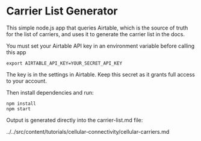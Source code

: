 # Carrier List Generator

This simple node.js app that queries Airtable, which is the source of truth for the list of carriers, 
and uses it to generate the carrier list in the docs.

You must set your Airtable API key in an environment variable before calling this app

```
export AIRTABLE_API_KEY=YOUR_SECRET_API_KEY
```

The key is in the settings in Airtable. Keep this secret as it grants full access to your account.

Then install dependencies and run:

```
npm install
npm start
```

Output is generated directly into the carrier-list.md file:

../../src/content/tutorials/cellular-connectivity/cellular-carriers.md

